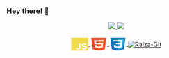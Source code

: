 ### Hey there! 👋

<div align = "center">
  
  <a href="https://github.com/dayanearauj0">
  
  <img height="165em" src="https://github-readme-stats.vercel.app/api?username=dayanearauj0&show_icons=true&theme=onedark&include_all_commits=true&count_private=true"/>
  
  <img height="165em" src="https://github-readme-stats.vercel.app/api/top-langs/?username=dayanearauj0&layout=compact&langs_count=168&theme=tokyonight"/>
</div>

  <div style="display: inline_block" align = "center"> <br>
  <img align="center" alt="Rafa-Js" height="30" width="40" src="https://raw.githubusercontent.com/devicons/devicon/master/icons/javascript/javascript-plain.svg">
  <img align="center" alt="Raíza-HTML" height="30" width="40" src="https://raw.githubusercontent.com/devicons/devicon/master/icons/html5/html5-original.svg">
  <img align="center" alt="Raíza-CSS" height="30" width="40" src="https://raw.githubusercontent.com/devicons/devicon/master/icons/css3/css3-original.svg">
  <img align="center" alt="Raíza-Git" height="60" width="80"<img src="https://cdn.jsdelivr.net/gh/devicons/devicon/icons/git/git-plain-wordmark.svg" />
  </div>
